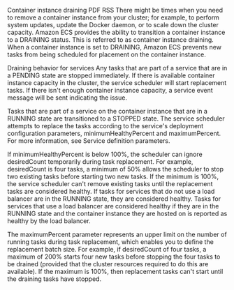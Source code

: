Container instance draining
PDF
RSS
There might be times when you need to remove a container instance from your cluster; for example, to perform system updates, update the Docker daemon, or to scale down the cluster capacity. Amazon ECS provides the ability to transition a container instance to a DRAINING status. This is referred to as container instance draining. When a container instance is set to DRAINING, Amazon ECS prevents new tasks from being scheduled for placement on the container instance.

Draining behavior for services
Any tasks that are part of a service that are in a PENDING state are stopped immediately. If there is available container instance capacity in the cluster, the service scheduler will start replacement tasks. If there isn't enough container instance capacity, a service event message will be sent indicating the issue.

Tasks that are part of a service on the container instance that are in a RUNNING state are transitioned to a STOPPED state. The service scheduler attempts to replace the tasks according to the service's deployment configuration parameters, minimumHealthyPercent and maximumPercent. For more information, see Service definition parameters.

If minimumHealthyPercent is below 100%, the scheduler can ignore desiredCount temporarily during task replacement. For example, desiredCount is four tasks, a minimum of 50% allows the scheduler to stop two existing tasks before starting two new tasks. If the minimum is 100%, the service scheduler can't remove existing tasks until the replacement tasks are considered healthy. If tasks for services that do not use a load balancer are in the RUNNING state, they are considered healthy. Tasks for services that use a load balancer are considered healthy if they are in the RUNNING state and the container instance they are hosted on is reported as healthy by the load balancer.

The maximumPercent parameter represents an upper limit on the number of running tasks during task replacement, which enables you to define the replacement batch size. For example, if desiredCount of four tasks, a maximum of 200% starts four new tasks before stopping the four tasks to be drained (provided that the cluster resources required to do this are available). If the maximum is 100%, then replacement tasks can't start until the draining tasks have stopped.
